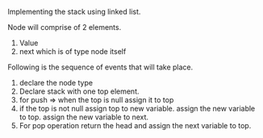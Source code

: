Implementing the stack using linked list.

Node will comprise of 2 elements.
1. Value
2. next which is of type node itself

Following is the sequence of events that will take place.
1. declare the node type
2. Declare stack with one top element.
3. for push => when the top is null assign it to top
4. if the top is not null assign top to new variable. assign the new variable to top.
   assign the new variable to next.
5. For pop operation return the head and assign the next variable to top.